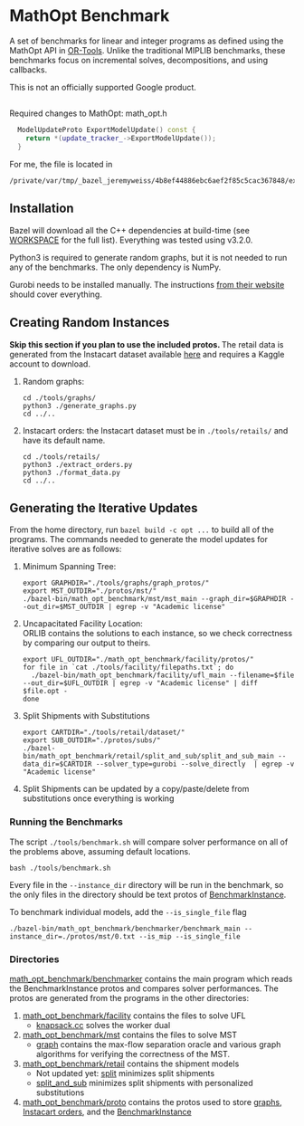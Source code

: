 # MathOpt Benchmark

A set of benchmarks for linear and integer programs as defined using the
MathOpt API in [OR-Tools](https://developers.google.com/optimization).
Unlike the traditional MIPLIB benchmarks, these benchmarks focus on incremental
solves, decompositions, and using callbacks.

This is not an officially supported Google product.

##
Required changes to MathOpt: math_opt.h
```c++
  ModelUpdateProto ExportModelUpdate() const {
    return *(update_tracker_->ExportModelUpdate());
  }
```
For me, the file is located in
```shell script
/private/var/tmp/_bazel_jeremyweiss/4b8ef44886ebc6aef2f85c5cac367848/external/com_google_ortools/ortools/math_opt/cpp/math_opt.h
```

## Installation
Bazel will download all the C++ dependencies at build-time (see [WORKSPACE](WORKSPACE) for the full list). Everything was tested using v3.2.0.

Python3 is required to generate random graphs, but it is not needed to run any of the
benchmarks. The only dependency is NumPy.

Gurobi needs to be installed manually. The instructions [from their website](https://www.gurobi.com/documentation/9.1/quickstart_mac/software_installation_guid.html)
should cover everything.

## Creating Random Instances
<strong> Skip this section if you plan to use the included protos. </strong> The retail data is generated
from the Instacart dataset available [here](https://www.kaggle.com/c/instacart-market-basket-analysis)
and requires a Kaggle account to download.

1. Random graphs:
    ```
    cd ./tools/graphs/
    python3 ./generate_graphs.py
    cd ../..
    ```
2. Instacart orders: the Instacart dataset must be in `./tools/retails/` and have its default name.
    ```shell script
    cd ./tools/retails/
    python3 ./extract_orders.py
    python3 ./format_data.py
    cd ../..
    ```

## Generating the Iterative Updates
From the home directory, run `bazel build -c opt ...` to build all of the programs. 
The commands needed to generate the model updates for iterative solves are as follows:
1. Minimum Spanning Tree:
    ```shell script
    export GRAPHDIR="./tools/graphs/graph_protos/"
    export MST_OUTDIR="./protos/mst/"
   ./bazel-bin/math_opt_benchmark/mst/mst_main --graph_dir=$GRAPHDIR --out_dir=$MST_OUTDIR | egrep -v "Academic license"
    ```
2. Uncapacitated Facility Location: <br> ORLIB contains the solutions to each instance, so we check correctness by comparing
our output to theirs.
    ```shell script
    export UFL_OUTDIR="./math_opt_benchmark/facility/protos/"
    for file in `cat ./tools/facility/filepaths.txt`; do
      ./bazel-bin/math_opt_benchmark/facility/ufl_main --filename=$file --out_dir=$UFL_OUTDIR | egrep -v "Academic license" | diff $file.opt -
    done
    ```
3. Split Shipments with Substitutions
   ```shell script
   export CARTDIR="./tools/retail/dataset/"
   export SUB_OUTDIR="./protos/subs/"
   ./bazel-bin/math_opt_benchmark/retail/split_and_sub/split_and_sub_main --data_dir=$CARTDIR --solver_type=gurobi --solve_directly  | egrep -v "Academic license"
   ```
4. Split Shipments can be updated by a copy/paste/delete from substitutions once everything is working

### Running the Benchmarks
The script `./tools/benchmark.sh` will compare solver performance on all of the problems above, assuming default locations.
```shell script
bash ./tools/benchmark.sh
```
Every file in the `--instance_dir` directory will be run in the benchmark, so the only files in the directory should
be text protos of [BenchmarkInstance](math_opt_benchmark/proto/model.proto).

To benchmark individual models, add the `--is_single_file` flag
```shell script
./bazel-bin/math_opt_benchmark/benchmarker/benchmark_main --instance_dir=./protos/mst/0.txt --is_mip --is_single_file
```

### Directories
[math_opt_benchmark/benchmarker](math_opt_benchmark/benchmarker) contains the main program which reads the BenchmarkInstance
protos and compares solver performances. The protos are generated from the programs in the other
directories:
1. [math_opt_benchmark/facility](math_opt_benchmark/facility) contains the files to solve UFL
    * [knapsack.cc](math_opt_benchmark/facility/knapsack.cc) solves the worker dual
2. [math_opt_benchmark/mst](math_opt_benchmark/mst) contains the files to solve MST
    * [graph](math_opt_benchmark/mst/graph) contains the max-flow separation oracle and
    various graph algorithms for verifying the correctness of the MST.
3. [math_opt_benchmark/retail](math_opt_benchmark/retail) contains the shipment models
    * Not updated yet: [split](math_opt_benchmark/retail/split) minimizes split shipments
    * [split_and_sub](math_opt_benchmark/retail/split_and_sub) minimizes split shipments with personalized substitutions
4. [math_opt_benchmark/proto](math_opt_benchmark/proto) contains the protos used to store 
[graphs](math_opt_benchmark/proto/graph.proto), [Instacart orders](math_opt_benchmark/proto/dataset.proto), and the [BenchmarkInstance](math_opt_benchmark/proto/model.proto)